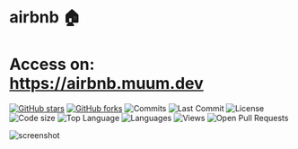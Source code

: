 # airbnb 🏠

# Access on: https://airbnb.muum.dev

[![GitHub stars](https://img.shields.io/github/stars/muratumutlu/reactjs-real-estate-directory.svg)](https://github.com/muratumutlu/reactjs-real-estate-directory/stargazers)
[![GitHub forks](https://img.shields.io/github/forks/muratumutlu/reactjs-real-estate-directory.svg)](https://github.com/fmuratumutlu/reactjs-real-estate-directory/network/members)
![Commits](https://badgen.net/github/commits/muratumutlu/villacart/master)
![Last Commit](https://badgen.net/github/last-commit/muratumutlu/villacart/master)
![License](https://img.shields.io/github/license/muratumutlu/villacart)
![Code size](https://img.shields.io/github/repo-size/muratumutlu/villacart)
![Top Language](https://img.shields.io/github/languages/top/muratumutlu/villacart)
![Languages](https://img.shields.io/github/languages/count/muratumutlu/villacart)
![Views](https://img.shields.io/github/search/muratumutlu/villacart/villacart)
![Open Pull Requests](https://badgen.net/github/open-prs/muratumutlu/villacart)

![screenshot](https://user-images.githubusercontent.com/6642361/107864972-21112c00-6e73-11eb-96e3-52d6478301a2.png)
